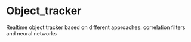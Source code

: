 # Object_tracker
Realtime object tracker based on different approaches: correlation filters and neural networks
